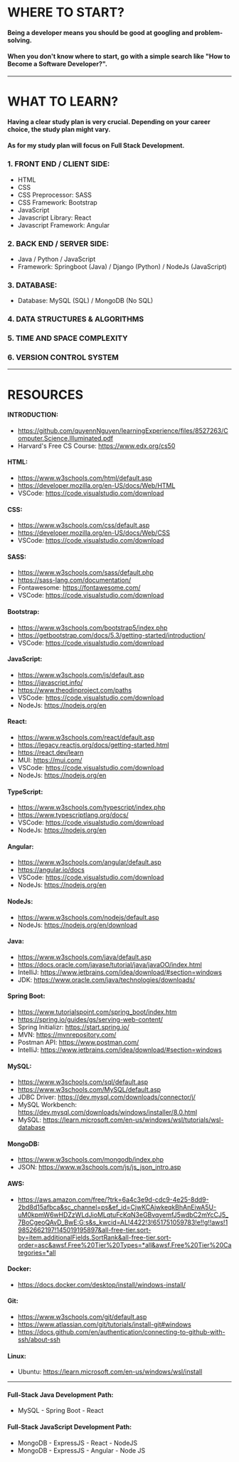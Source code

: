 # WHERE TO START?

#### Being a developer means you should be good at googling and problem-solving.
#### When you don't know where to start, go with a simple search like "How to Become a Software Developer?".

***

# WHAT TO LEARN?

#### Having a clear study plan is very crucial. Depending on your career choice, the study plan might vary.
#### As for my study plan will focus on Full Stack Development.

### 1. FRONT END / CLIENT SIDE:
   * HTML
   * CSS
   * CSS Preprocessor: SASS
   * CSS Framework: Bootstrap
   * JavaScript
   * Javascript Library: React
   * Javascript Framework: Angular
### 2. BACK END / SERVER SIDE:
   * Java / Python / JavaScript
   * Framework: Springboot (Java) / Django (Python) / NodeJs (JavaScript)
### 3. DATABASE:
   * Database: MySQL (SQL) / MongoDB (No SQL)
### 4. DATA STRUCTURES & ALGORITHMS
### 5. TIME AND SPACE COMPLEXITY
### 6. VERSION CONTROL SYSTEM

***

# RESOURCES

#### INTRODUCTION:
* https://github.com/quyennNguyen/learningExperience/files/8527263/Computer.Science.Illuminated.pdf
* Harvard's Free CS Course: https://www.edx.org/cs50

#### HTML:
* https://www.w3schools.com/html/default.asp
* https://developer.mozilla.org/en-US/docs/Web/HTML
* VSCode: https://code.visualstudio.com/download
#### CSS:
* https://www.w3schools.com/css/default.asp
* https://developer.mozilla.org/en-US/docs/Web/CSS
* VSCode: https://code.visualstudio.com/download
#### SASS:
* https://www.w3schools.com/sass/default.php
* https://sass-lang.com/documentation/
* Fontawesome: https://fontawesome.com/
* VSCode: https://code.visualstudio.com/download
#### Bootstrap:
* https://www.w3schools.com/bootstrap5/index.php
* https://getbootstrap.com/docs/5.3/getting-started/introduction/
* VSCode: https://code.visualstudio.com/download
#### JavaScript:
* https://www.w3schools.com/js/default.asp
* https://javascript.info/
* https://www.theodinproject.com/paths
* VSCode: https://code.visualstudio.com/download
* NodeJs: https://nodejs.org/en
#### React:
* https://www.w3schools.com/react/default.asp
* https://legacy.reactjs.org/docs/getting-started.html
* https://react.dev/learn
* MUI: https://mui.com/
* VSCode: https://code.visualstudio.com/download
* NodeJs: https://nodejs.org/en
#### TypeScript:
* https://www.w3schools.com/typescript/index.php
* https://www.typescriptlang.org/docs/
* VSCode: https://code.visualstudio.com/download
* NodeJs: https://nodejs.org/en
#### Angular:
* https://www.w3schools.com/angular/default.asp
* https://angular.io/docs
* VSCode: https://code.visualstudio.com/download
* NodeJs: https://nodejs.org/en
#### NodeJs:
* https://www.w3schools.com/nodejs/default.asp
* NodeJs: https://nodejs.org/en/download
#### Java:
* https://www.w3schools.com/java/default.asp
* https://docs.oracle.com/javase/tutorial/java/javaOO/index.html
* IntelliJ: https://www.jetbrains.com/idea/download/#section=windows
* JDK: https://www.oracle.com/java/technologies/downloads/
#### Spring Boot:
* https://www.tutorialspoint.com/spring_boot/index.htm
* https://spring.io/guides/gs/serving-web-content/
* Spring Initializr: https://start.spring.io/
* MVN: https://mvnrepository.com/
* Postman API: https://www.postman.com/
* IntelliJ: https://www.jetbrains.com/idea/download/#section=windows
#### MySQL:
* https://www.w3schools.com/sql/default.asp
* https://www.w3schools.com/MySQL/default.asp
* JDBC Driver: https://dev.mysql.com/downloads/connector/j/
* MySQL Workbench: https://dev.mysql.com/downloads/windows/installer/8.0.html
* MySQL: https://learn.microsoft.com/en-us/windows/wsl/tutorials/wsl-database
#### MongoDB:
* https://www.w3schools.com/mongodb/index.php
* JSON: https://www.w3schools.com/js/js_json_intro.asp
#### AWS:
* https://aws.amazon.com/free/?trk=6a4c3e9d-cdc9-4e25-8dd9-2bd8d15afbca&sc_channel=ps&ef_id=CjwKCAjwkeqkBhAnEiwA5U-uM0kpmW6wHDZzWLdJioMLqtuFcKqN3eGBvqyemfJ5wdbC2mYcCJ5_7BoCgeoQAvD_BwE:G:s&s_kwcid=AL!4422!3!651751059783!e!!g!!aws!19852662197!145019195897&all-free-tier.sort-by=item.additionalFields.SortRank&all-free-tier.sort-order=asc&awsf.Free%20Tier%20Types=*all&awsf.Free%20Tier%20Categories=*all
#### Docker:
* https://docs.docker.com/desktop/install/windows-install/
#### Git:
* https://www.w3schools.com/git/default.asp
* https://www.atlassian.com/git/tutorials/install-git#windows
* https://docs.github.com/en/authentication/connecting-to-github-with-ssh/about-ssh
#### Linux:
* Ubuntu: https://learn.microsoft.com/en-us/windows/wsl/install

***

#### Full-Stack Java Development Path:
* MySQL - Spring Boot - React
#### Full-Stack JavaScript Development Path:
* MongoDB - ExpressJS - React - NodeJS
* MongoDB - ExpressJS - Angular - Node JS
